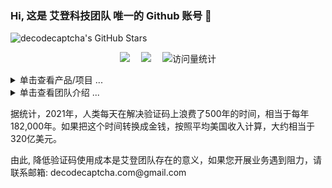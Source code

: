 ### Hi, 这是 艾登科技团队 唯一的 Github 账号 👋

<!-- ![Github Stars](https://github-readme-stats.vercel.app/api?username=decodecaptcha) -->
<!-- ![Github Stars](https://img.shields.io/badge/Github-2-blue)](https://github.com/decodecaptcha) -->
<!-- ![Github Stars](https://github-readme-stats.vercel.app/api?username=decodecaptcha&show_icons=true&theme=flag-india) -->
![decodecaptcha's GitHub Stars](https://github-readme-stats-one-mu-82.vercel.app/api?username=decodecaptcha&show_icons=true&icon_color=805AD5&text_color=718096&bg_color=ffffff&hide_title=true&hide_border=true&hide=contribs,issues)

<div align="center">
<p>
    <a href="mailto:decodecaptcha.com@gmail.com"><img src="https://img.shields.io/badge/gmail-邮箱-blue" /></a>&emsp;
    <a href="https://t.me/decodecaptcha"><img src="https://img.shields.io/badge/Telegram-飞机-07c160" /></a>&emsp;
    <!-- <a href="xxx"><img  width="20" height="20" src="https://img.shields.io/badge/Website-博客-blue" /></a>&emsp; -->
    <a>
        <!-- visitor statistics logo 访问量统计徽标 -->
        <img src="https://komarev.com/ghpvc/?username=decodecaptcha&label=Views&color=0e75b6&style=flat" alt="访问量统计" />
    </a>
</p>
</div>


<!-- 产品/项目 -->
<!-- 折叠/暂时隐藏 Markdown 的分区 -->
<details>

<summary>单击查看产品/项目 ...</summary>

<!--repos-start-->
**Captcha Project** | **Homepage** | **Stars** | **Last Commit** | **Master Project** | **Remarks** 
:--- | --- | :--- | :--- | :--- | :--- 
[TencentCaptchaBreak](https://github.com/decodecaptcha/TencentCaptchaBreak) | [`#homepage`](https://decodecaptcha.github.io/TencentCaptchaBreak/) | [![GitHub stars](https://img.shields.io/github/stars/decodecaptcha/TencentCaptchaBreak?style=flat)](https://github.com/decodecaptcha/TencentCaptchaBreak/stargazers) | [![GitHub last commit](https://img.shields.io/github/last-commit/decodecaptcha/TencentCaptchaBreak?style=flat&label=last)](https://github.com/decodecaptcha/TencentCaptchaBreak/commits) |   | 腾讯最新
[GeetestCaptchaBreak](https://github.com/decodecaptcha/GeetestCaptchaBreak) | [`#homepage`](https://decodecaptcha.github.io/GeetestCaptchaBreak/) | [![GitHub stars](https://img.shields.io/github/stars/decodecaptcha/GeetestCaptchaBreak?style=flat)](https://github.com/decodecaptcha/GeetestCaptchaBreak/stargazers) | [![GitHub last commit](https://img.shields.io/github/last-commit/decodecaptcha/GeetestCaptchaBreak?style=flat&label=last)](https://github.com/decodecaptcha/GeetestCaptchaBreak/commits) |   | 极验三、四最新
[DingxiangCaptchaBreak](https://github.com/decodecaptcha/DingxiangCaptchaBreak) | [`#homepage`](https://decodecaptcha.github.io/DingxiangCaptchaBreak/) | [![GitHub stars](https://img.shields.io/github/stars/decodecaptcha/VivoPhoneAuthCheckSpider?style=flat)](https://github.com/decodecaptcha/DingxiangCaptchaBreak/stargazers) | [![GitHub last commit](https://img.shields.io/github/last-commit/decodecaptcha/DingxiangCaptchaBreak?style=flat&label=last)](https://github.com/decodecaptcha/DingxiangCaptchaBreak/commits) |   | 顶象最新
[YidunCaptchaBreak](https://github.com/decodecaptcha/YidunCaptchaBreak) | [`#homepage`](https://decodecaptcha.github.io/YidunCaptchaBreak/) | [![GitHub stars](https://img.shields.io/github/stars/decodecaptcha/YidunCaptchaBreak?style=flat)](https://github.com/decodecaptcha/YidunCaptchaBreak/stargazers)  | [![GitHub last commit](https://img.shields.io/github/last-commit/decodecaptcha/YidunCaptchaBreak?style=flat&label=last)](https://github.com/decodecaptcha/YidunCaptchaBreak/commits)|   | 易盾最新
[DouyinCaptchaBreak]() |  |  |  |  |
[KuaishouCaptchaBreak]() |  |  |  |  |

**Spider Project** | **Homepage** | **Stars** | **Last Commit** | **Master Project** | **Remarks** 
:--- | --- | :--- | :--- | :--- | :--- 
[HuzhanSpider](https://github.com/decodecaptcha/HuzhanSpider) | [`#homepage`](https://decodecaptcha.github.io/HuzhanSpider/) | [![GitHub stars](https://img.shields.io/github/stars/decodecaptcha/HuzhanSpider?style=flat)](https://github.com/decodecaptcha/HuzhanSpider/stargazers) | [![GitHub last commit](https://img.shields.io/github/last-commit/decodecaptcha/HuzhanSpider?style=flat&label=last)](https://github.com/decodecaptcha/HuzhanSpider/commits) | [GeetestCaptchaBreak](https://github.com/decodecaptcha/GeetestCaptchaBreak) | 极验三实战案例
[QzoneLoginSpider](https://github.com/decodecaptcha/QzoneLoginSpider) | [`#homepage`](https://decodecaptcha.github.io/QzoneLoginSpider/) | [![GitHub stars](https://img.shields.io/github/stars/decodecaptcha/QzoneLoginSpider?style=flat)](https://github.com/decodecaptcha/QzoneLoginSpider/stargazers) | [![GitHub last commit](https://img.shields.io/github/last-commit/decodecaptcha/QzoneLoginSpider?style=flat&label=last)](https://github.com/decodecaptcha/QzoneLoginSpider/commits) | [TencentCaptchaBreak](https://github.com/decodecaptcha/TencentCaptchaBreak) | 腾讯实战案例
[HuXiuSpider](https://github.com/decodecaptcha/HuXiuSpider) | [`#homepage`](https://decodecaptcha.github.io/HuXiuSpider/) | [![GitHub stars](https://img.shields.io/github/stars/decodecaptcha/HuXiuSpider?style=flat)](https://github.com/decodecaptcha/HuXiuSpider/stargazers) | [![GitHub last commit](https://img.shields.io/github/last-commit/decodecaptcha/HuXiuSpider?style=flat&label=last)](https://github.com/decodecaptcha/HuXiuSpider/commits) | [GeetestCaptchaBreak](https://github.com/decodecaptcha/GeetestCaptchaBreak) | 极验四实战案例
[VivoPhoneAuthCheckSpider](https://github.com/decodecaptcha/VivoPhoneAuthCheckSpider) | [`#homepage`](https://decodecaptcha.github.io/VivoPhoneAuthCheckSpider/) | [![GitHub stars](https://img.shields.io/github/stars/decodecaptcha/VivoPhoneAuthCheckSpider?style=flat)](https://github.com/decodecaptcha/VivoPhoneAuthCheckSpider/stargazers) | [![GitHub last commit](https://img.shields.io/github/last-commit/decodecaptcha/VivoPhoneAuthCheckSpider?style=flat&label=last)](https://github.com/decodecaptcha/VivoPhoneAuthCheckSpider/commits) | [DingxiangCaptchaBreak](https://github.com/decodecaptcha/DingxiangCaptchaBreak) | 顶象实战案例
[ZhihuLoginSpider](https://github.com/decodecaptcha/ZhihuLoginSpider) | [`#homepage`](https://decodecaptcha.github.io/ZhihuLoginSpider/) | [![GitHub stars](https://img.shields.io/github/stars/decodecaptcha/ZhihuLoginSpider?style=flat)](https://github.com/decodecaptcha/ZhihuLoginSpider/stargazers) | [![GitHub last commit](https://img.shields.io/github/last-commit/decodecaptcha/ZhihuLoginSpider?style=flat&label=last)](https://github.com/decodecaptcha/ZhihuLoginSpider/commits) | [YidunCaptchaBreak](https://github.com/decodecaptcha/YidunCaptchaBreak) | 易盾实战案例

</details>


<!-- 常见问题 FAQ -->
<!-- 折叠/暂时隐藏 Markdown 的分区 -->
<details>

<summary>单击查看团队介绍 ...</summary>

### FAQ

# 一、为什么叫艾登?

答：
<p>&emsp;&emsp;名字灵感来源于育碧游戏《看门狗》(Watch Dogs)一代男主角——艾登·皮尔斯(Aiden Pearce)，也叫狗哥。</p>
<p>&emsp;&emsp;他是一位敢于监督垄断势力(科技巨头布鲁姆公司)、维护自由与公正的私法制裁者。</p>


# 二、艾登科技什么优势？

答：
<p>&emsp;&emsp;1. 我们是专门卖接口的</p>
<p>&emsp;&emsp;2. 我们不单单是打码，而是答题 + 算法 + 风控 = 全流程接口</p>
<p>&emsp;&emsp;3. 企业级的反反爬技术，五年以上的逆向研究团队</p>
<p>&emsp;&emsp;4. 成熟的人机验证码绕过技术</p>
<p>&emsp;&emsp;5. 协助您开展自动化业务</p>
<p>&emsp;&emsp;6. 无障碍验证码识别服务</p>


# 三、我们的产品有哪些使用场景？

答：
<p>&emsp;&emsp;1. 过人机验证码实现自动登录</p>
<p>&emsp;&emsp;2. 过人机验证码实现自动发布博文</p>
<p>&emsp;&emsp;3. 过人机验证码实现数据采集</p>
<p>&emsp;&emsp;4. 节约您宝贵的人力成本</p>
<p>&emsp;&emsp;5. 无障碍验证码识别服务，降低用户使用成本</p>

</details>

<p>据统计，2021年，人类每天在解决验证码上浪费了500年的时间，相当于每年182,000年。如果把这个时间转换成金钱，按照平均美国收入计算，大约相当于320亿美元。</p>
<p>由此, 降低验证码使用成本是艾登团队存在的意义，如果您开展业务遇到阻力，请联系邮箱: decodecaptcha.com@gmail.com</p>

<!--
**decodecaptcha/decodecaptcha** is a ✨ _special_ ✨ repository because its `README.md` (this file) appears on your GitHub profile.

Here are some ideas to get you started:

- 🔭 I’m currently working on ...
- 🌱 I’m currently learning ...
- 👯 I’m looking to collaborate on ...
- 🤔 I’m looking for help with ...
- 💬 Ask me about ...
- 📫 How to reach me: ...
- 😄 Pronouns: ...
- ⚡ Fun fact: ...
-->
